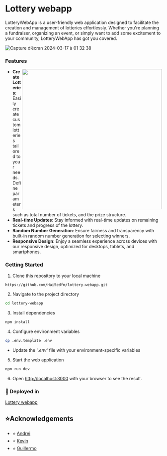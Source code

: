 # Lottery webapp

LotteryWebApp is a user-friendly web application designed to facilitate the creation and management of lotteries effortlessly. Whether you're planning a fundraiser, organizing an event, or simply want to add some excitement to your community, LotteryWebApp has got you covered.

![Capture d’écran 2024-03-17 à 01 32 38](https://github.com/Hai5edfm/lottery-webapp/assets/79668074/27bd0a1e-c63c-474d-a9f5-93d0c1f22594)

### Features

<img src="https://github.com/Hai5edfm/lottery-webapp/assets/79668074/39a49960-8d09-4e45-8009-a91eb1190ef9" width="450" align="right" />

- **Create Lotteries**: Easily create custom lotteries tailored to your needs. Define parameters such as total number of tickets, and the prize structure.
- **Real-time Updates**: Stay informed with real-time updates on remaining tickets and progress of the lottery.
- **Random Number Generation**: Ensure fairness and transparency with built-in random number generation for selecting winners.
- **Responsive Design**: Enjoy a seamless experience across devices with our responsive design, optimized for desktops, tablets, and smartphones.


### Getting Started

1. Clone this repository to your local machine
  ```bash
  https://github.com/Hai5edfm/lottery-webapp.git
  ```
2. Navigate to the project directory
  ```bash
  cd lottery-webapp
  ```
3. Install dependencies
  ```bash
  npm install
  ```
4. Configure environment variables
  ```bash
  cp .env.template .env
  ```
  - Update the '*.env*' file with your environment-specific variables
5. Start the web application
  ```bash
  npm run dev
  ```
6. Open [http://localhost:3000](http://localhost:3000) with your browser to see the result.

### 🚀 Deployed in  <a name="deployed"></a>
[Lottery webapp](https://lottery-webapp-seven.vercel.app/)

## ⭐Acknowledgements <a name="acknowledgements"></a>

- ⭐ [Andrei](https://github.com/andreibratila)
- ⭐ [Kevin](https://github.com/kevin-dev71)
- ⭐ [Guillermo](https://github.com/Hai5edfm)


